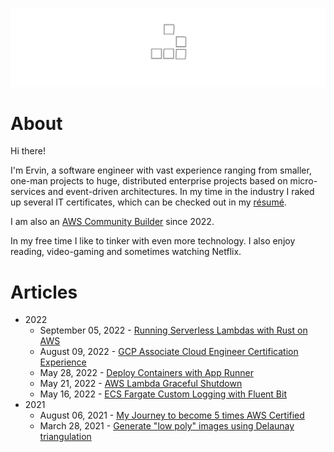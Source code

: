 ![Glider](images/glider.svg)

# About

Hi there!

I'm Ervin, a software engineer with vast experience ranging from smaller, one-man projects to huge, distributed enterprise projects based on micro-services and event-driven architectures. In my time in the industry I raked up several IT certificates, which can be checked out in my [résumé](resume.md). 

I am also an [AWS Community Builder](https://aws.amazon.com/developer/community/community-builders/) since 2022.

In my free time I like to tinker with even more technology. I also enjoy reading, video-gaming and sometimes watching Netflix.

# Articles

- 2022
    - September 05, 2022 - [Running Serverless Lambdas with Rust on AWS](articles/running-serverless-lambdas-with-rust-aws.md)
    - August 09, 2022 - [GCP Associate Cloud Engineer Certification Experience](articles/gcp-associate-cloud-engineer-certification-experience.md)
    - May 28, 2022 - [Deploy Containers with App Runner](articles/deploy-containers-with-app-runner.md)
    - May 21, 2022 - [AWS Lambda Graceful Shutdown](articles/aws-lambda-graceful-shutdown.md)
    - May 16, 2022 - [ECS Fargate Custom Logging with Fluent Bit](articles/ecs-custom-logging-with-fluentbit.md)
- 2021
    - August 06, 2021 - [My Journey to become 5 times AWS Certified](articles/my-journey-to-become-5-times-aws-certified.md)
    - March 28, 2021 - [Generate "low poly" images using Delaunay triangulation](articles/generate-low-poly-images-using-del-triangulation.md)
